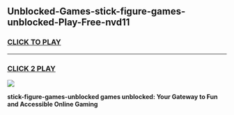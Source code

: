 
## Unblocked-Games-stick-figure-games-unblocked-Play-Free-nvd11
<h3>
<a href="https://premium76.site?title=stick-figure-games-unblocked&ref=21A">CLICK TO PLAY</a></h3>
<hr>

<h3>
<a href="https://premium76.site?title=stick-figure-games-unblocked&ref=21A">CLICK 2 PLAY</a>
  
</h3>

<a href="https://premium76.site?title=stick-figure-games-unblocked&ref=21A"><img src="https://clearcache.store/games.png"></a>


**stick-figure-games-unblocked games unblocked: Your Gateway to Fun and Accessible Online Gaming**
